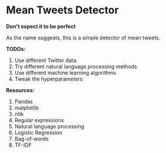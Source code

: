 # Mean Tweets Detector
**Don't expect it to be perfect**

As the name suggests, this is a simple detector of mean tweets.

**TODOs:**
1. Use different Twitter data.
2. Try different natural language processing methods
3. Use different machine learning algorithms
4. Tweak the hyperparameters

**Resources:**
1. Pandas
2. matplotlib
3. nltk
4. Regular expressions
5. Natural language processing
6. Logistic Regression
7. Bag-of-words
8. TF-IDF
